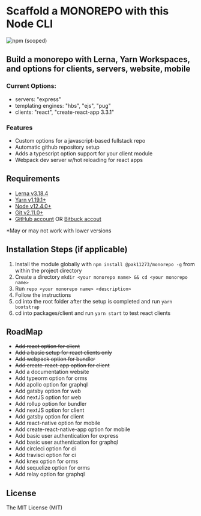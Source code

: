 # Scaffold a MONOREPO with this Node CLI

![npm (scoped)](https://img.shields.io/npm/v/@pak11273/monorepo)

## Build a monorepo with Lerna, Yarn Workspaces, and options for clients, servers, website, mobile

### Current Options:

- servers: "express"
- templating engines: "hbs", "ejs", "pug"
- clients: "react", "create-react-app 3.3.1"

### Features

- Custom options for a javascript-based fullstack repo
- Automatic github repository setup
- Adds a typescript option support for your client module
- Webpack dev server w/hot reloading for react apps

## Requirements

- [Lerna v3.18.4](https://lerna.js.org/)
- [Yarn v1.19.1+](https://classic.yarnpkg.com/en/docs/install#windows-stable)
- [Node v12.4.0+](http://nodejs.org/)
- [Git v2.11.0+](https://git-scm.com/)
- [GitHub account](https://github.com/) OR [Bitbuck accout](https://bitbucket.org)

\*May or may not work with lower versions

## Installation Steps (if applicable)

1. Install the module globally with `npm install @pak11273/monorepo -g` from within the project directory
2. Create a directory `mkdir <your monorepo name> && cd <your monorepo name>`
3. Run `repo <your monorepo name> <description>`
4. Follow the instructions
5. cd into the root folder after the setup is completed and run `yarn bootstrap`
6. cd into packages/client and run `yarn start` to test react clients

## RoadMap

- ~~Add react option for client~~
- ~~Add a basic setup for react clients only~~
- ~~Add webpack option for bundler~~
- ~~Add create-react-app option for client~~
- Add a documentation website
- Add typeorm option for orms
- Add apollo option for graphql
- Add gatsby option for web
- Add nextJS option for web
- Add rollup option for bundler
- Add nextJS option for client
- Add gatsby option for client
- Add react-native option for mobile
- Add create-react-native-app option for mobile
- Add basic user authentication for express
- Add basic user authentication for graphql
- Add circleci option for ci
- Add travisci option for ci
- Add knex option for orms
- Add sequelize option for orms
- Add relay option for graphql

## License

The MIT License (MIT)
